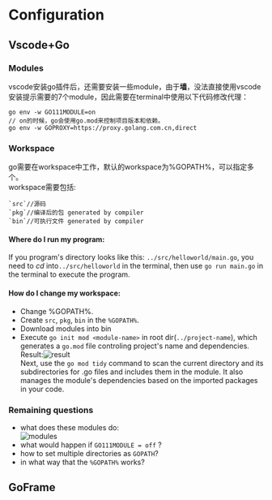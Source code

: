 # Configuration
## Vscode+Go

### Modules
vscode安装go插件后，还需要安装一些module，由于**墙**，没法直接使用vscode安装提示需要的7个module，因此需要在terminal中使用以下代码修改代理：  
```
go env -w GO111MODULE=on
// on的时候，go会使用go.mod来控制项目版本和依赖。
go env -w GOPROXY=https://proxy.golang.com.cn,direct
```

### Workspace
go需要在workspace中工作，默认的workspace为%GOPATH%，可以指定多个。  
workspace需要包括:  
```
`src`//源码
`pkg`//编译后的包 generated by compiler
`bin`//可执行文件 generated by compiler
```
#### Where do I run my program:
If you program's directory looks like this: `../src/helloworld/main.go`, you need to _cd_ into`../src/helloworld` in the terminal, then use `go run main.go` in the terminal to execute the program.

#### How do I change my workspace:
- Change %GOPATH%.
- Create `src`, `pkg`, `bin` in the `%GOPATH%`.
- Download modules into bin
- Execute `go init mod <module-name>` in root dir(`../project-name`), which generates a `go.mod` file controling project's name and dependencies.
Result:![result](https://cdn.jsdelivr.net/gh/PsyLinkist/LearningBlogPics/202306251117026.png)  
Next, use the `go mod tidy` command to scan the current directory and its subdirectories for .go files and includes them in the module. It also manages the module's dependencies based on the imported packages in your code.

### Remaining questions
- what does these modules do:  
![modules](https://cdn.jsdelivr.net/gh/PsyLinkist/LearningBlogPics/202306211820966.png)
- what would happen if `GO111MODULE = off` ?
- how to set multiple directories as `GOPATH`?
- in what way that the `%GOPATH%` works?

## GoFrame